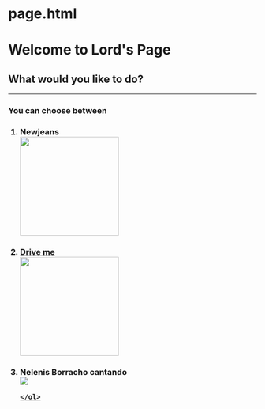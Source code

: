 # page.html
<!DOCTYPE html>
<html lang="en">
<head>
    <meta charset="UTF-8">
    <title>Lord's Page</title>
</head>
<body>
    <h1>Welcome to Lord's Page</h1>
    <h2>What would you like to do?</h2>
    <hr>
    <h3>You can choose between</h3>
    <ol>
        <h3><li>Newjeans</li>
        <a href="https://www.youtube.com/watch?v=SXM1q0CTfew"><img src="https://pbs.twimg.com/media/Fk6k0VAagAIXiKZ?format=jpg&name=large" height="200"</a></li></h3>
        <h3><li>Drive me</li>
        <a href="https://www.youtube.com/watch?v=eyCXuLLnRPg&list=LL&index=19"><img src="https://i1.sndcdn.com/artworks-tXi1CjK5mk0il0ME-CRsykQ-t500x500.jpg" height="200"></a>
        <h3><li>Nelenis Borracho cantando</li>
        <a href="https://www.youtube.com/watch?v=dQw4w9WgXcQ"><img src="https://www.cronica.com.ar/__export/1652780327040/sites/cronica/img/2022/05/17/homero_1_crop1652780098656.jpg_1921028337.jpg">

    </ol>
    
</body>
